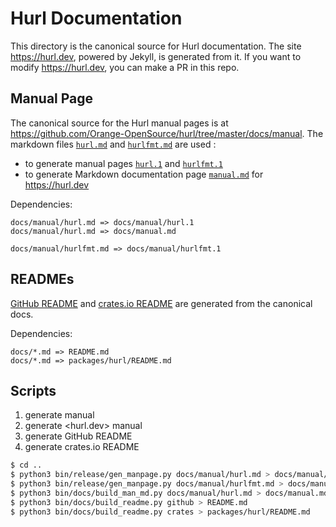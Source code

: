 # Hurl Documentation

This directory is the canonical source for Hurl documentation. The site <https://hurl.dev>, powered by Jekyll,
is generated from it. If you want to modify <https://hurl.dev>, you can make a PR in this repo.

## Manual Page

The canonical source for the Hurl manual pages is at <https://github.com/Orange-OpenSource/hurl/tree/master/docs/manual>.
The markdown files [`hurl.md`] and [`hurlfmt.md`] are used :

- to generate manual pages [`hurl.1`] and [`hurlfmt.1`]
- to generate Markdown documentation page [`manual.md`] for <https://hurl.dev>

Dependencies:

```
docs/manual/hurl.md => docs/manual/hurl.1
docs/manual/hurl.md => docs/manual.md

docs/manual/hurlfmt.md => docs/manual/hurlfmt.1
```

## READMEs

[GitHub README] and [crates.io README] are generated from the canonical docs.

Dependencies:

```
docs/*.md => README.md
docs/*.md => packages/hurl/README.md
```

## Scripts

1. generate manual
2. generate <hurl.dev> manual
3. generate GitHub README
4. generate crates.io README

```bash
$ cd ..
$ python3 bin/release/gen_manpage.py docs/manual/hurl.md > docs/manual/hurl.1
$ python3 bin/release/gen_manpage.py docs/manual/hurlfmt.md > docs/manual/hurlfmt.1
$ python3 bin/docs/build_man_md.py docs/manual/hurl.md > docs/manual.md
$ python3 bin/docs/build_readme.py github > README.md
$ python3 bin/docs/build_readme.py crates > packages/hurl/README.md
```


[`hurl.md`]: https://github.com/Orange-OpenSource/hurl/tree/master/docs/manual/hurl.md
[`hurlfmt.md`]: https://github.com/Orange-OpenSource/hurl/tree/master/docs/manual/hurlfmt.md
[`hurl.1`]: https://github.com/Orange-OpenSource/hurl/tree/master/docs/manual/hurl.1
[`hurlfmt.1`]: https://github.com/Orange-OpenSource/hurl/tree/master/docs/manual/hurlfmt.1
[`manual.md`]: https://github.com/Orange-OpenSource/hurl/blob/master/docs/manual.md
[GitHub README]: https://github.com/Orange-OpenSource/hurl/blob/master/README.md
[crates.io README]: https://github.com/Orange-OpenSource/hurl/blob/master/packages/hurl/README.md

